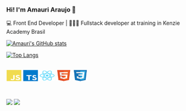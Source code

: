 ### Hi! I'm Amauri Araujo 👋

 💻 Front End Developer | 🚀🚀🚀 Fullstack developer at training in Kenzie Academy Brasil<br>


[![Amauri's GitHub stats](https://github-readme-stats.vercel.app/api?username=AmauriAraujojr&count_private=true&show_icons=true)](https://github.com/AmauriAraujojr/github-readme-stats)

[![Top Langs](https://github-readme-stats.vercel.app/api/top-langs/?username=AmauriAraujojr&theme=dracula&border_color=D93A7C&layout=compact)](https://github.com/AmauriAraujojr/github-readme-stats)


<div style="display: inline_block"><br>
  <img align="center" alt="Amauri-Js" height="30" width="40" src="https://raw.githubusercontent.com/devicons/devicon/master/icons/javascript/javascript-plain.svg">
  <img align="center" alt="Amauri-Ts" height="30" width="40" src="https://raw.githubusercontent.com/devicons/devicon/master/icons/typescript/typescript-plain.svg">
  <img align="center" alt="Amauri-React" height="30" width="40" src="https://raw.githubusercontent.com/devicons/devicon/master/icons/react/react-original.svg">
  <img align="center" alt="Amauri-HTML" height="30" width="40" src="https://raw.githubusercontent.com/devicons/devicon/master/icons/html5/html5-original.svg">
  <img align="center" alt="Amauri-CSS" height="30" width="40" src="https://raw.githubusercontent.com/devicons/devicon/master/icons/css3/css3-original.svg">
</div>

  ##
 
<div> <br>
  <a href="https://www.instagram.com/amaurijr35/" target=_blank><img src="https://img.shields.io/badge/-Instagram-%23E4405F?style=for-the-badge&logo=instagram&logoColor=white" target="_blank"></a>
  <a href="https://www.linkedin.com/in/amauri-ara%C3%BAjo-8728b3172/" target=_blank><img src="https://img.shields.io/badge/-LinkedIn-%230077B5?style=for-the-badge&logo=linkedin&logoColor=white" target="_blank"></a> 
  
</div>
